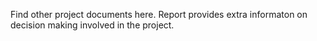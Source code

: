 Find other project documents here. Report provides extra informaton on decision making involved in the project. 
